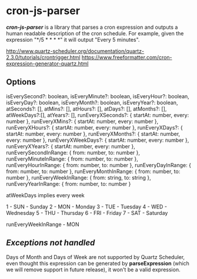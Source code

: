 # cron-js-parser
***cron-js-parser*** is a library that parses a cron expression and outputs a human readable description of the cron schedule. For example, given the expression "*/5 * * * *" it will output "Every 5 minutes".


http://www.quartz-scheduler.org/documentation/quartz-2.3.0/tutorials/crontrigger.html
https://www.freeformatter.com/cron-expression-generator-quartz.html

## Options
isEverySecond?: boolean,
  isEveryMinute?: boolean,
  isEveryHour?: boolean,
  isEveryDay?: boolean,
  isEveryMonth?: boolean,
  isEveryYear?: boolean,
  atSeconds?: [],
  atMins?: [],
  atHours?: [],
  atDays?: [],
  atMonths?: [],
  atWeekDays?:[],
  atYears?: [],
  runEveryXSeconds?: {
    startAt: number,
    every: number
  },
  runEveryXMins?: {
    startAt: number,
    every: number
  },
  runEveryXHours?: {
    startAt: number,
    every: number
  },
  runEveryXDays?: {
    startAt: number,
    every: number
  },
  runEveryXMonths?: {
    startAt: number,
    every: number
  },
  runEveryXWeekDays?: {
    startAt: number,
    every: number
  },
  runEveryXYears?: {
    startAt: number,
    every: number
  },
  runEverySecondInRange: {
    from: number,
    to: number
  },
  runEveryMinuteInRange: {
    from: number,
    to: number
  },
  runEveryHourInRange: {
    from: number,
    to: number
  },
  runEveryDayInRange: {
    from: number,
    to: number
  },
  runEveryMonthInRange: {
    from: number,
    to: number
  },
  runEveryWeekInRange: {
    from: string,
    to: string
  },
  runEveryYearInRange: {
    from: number,
    to: number
  }


atWeekDays implies every week

1 - SUN - Sunday
2 - MON - Monday
3 - TUE - Tuesday
4 - WED - Wednesday
5 - THU - Thursday
6 - FRI - Friday
7 - SAT - Saturday


runEveryWeekInRange - MON
## *Exceptions not handled*

Days of Month and Days of Week are not supported by Quartz Scheduler, even thought this expression can be generated by **parseExpression** (which we will remove support in future release), it won't be a valid expression.
